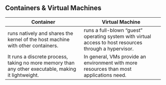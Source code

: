 ## Containers & Virtual Machines

|Container|Virtual Machine|
|---------|---------------|
|runs natively and shares the kernel of the host machine with other containers.  | runs a full-blown “guest” operating system with virtual access to host resources through a hypervisor.|
|It runs a discrete process, taking no more memory than any other executable, making it lightweight.| In general, VMs provide an environment with more resources than most applications need.|
